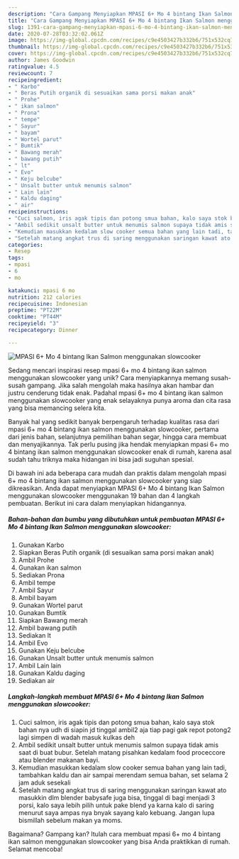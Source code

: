 ```yaml
---
description: "Cara Gampang Menyiapkan MPASI 6+ Mo 4 bintang Ikan Salmon menggunakan slowcooker Anti Gagal"
title: "Cara Gampang Menyiapkan MPASI 6+ Mo 4 bintang Ikan Salmon menggunakan slowcooker Anti Gagal"
slug: 1391-cara-gampang-menyiapkan-mpasi-6-mo-4-bintang-ikan-salmon-menggunakan-slowcooker-anti-gagal
date: 2020-07-28T03:32:02.061Z
image: https://img-global.cpcdn.com/recipes/c9e4503427b332b6/751x532cq70/mpasi-6-mo-4-bintang-ikan-salmon-menggunakan-slowcooker-foto-resep-utama.jpg
thumbnail: https://img-global.cpcdn.com/recipes/c9e4503427b332b6/751x532cq70/mpasi-6-mo-4-bintang-ikan-salmon-menggunakan-slowcooker-foto-resep-utama.jpg
cover: https://img-global.cpcdn.com/recipes/c9e4503427b332b6/751x532cq70/mpasi-6-mo-4-bintang-ikan-salmon-menggunakan-slowcooker-foto-resep-utama.jpg
author: James Goodwin
ratingvalue: 4.5
reviewcount: 7
recipeingredient:
- " Karbo"
- " Beras Putih organik di sesuaikan sama porsi makan anak"
- " Prohe"
- " ikan salmon"
- " Prona"
- " tempe"
- " Sayur"
- " bayam"
- " Wortel parut"
- " Bumtik"
- " Bawang merah"
- " bawang putih"
- " lt"
- " Evo"
- " Keju belcube"
- " Unsalt butter untuk menumis salmon"
- " Lain lain"
- " Kaldu daging"
- " air"
recipeinstructions:
- "Cuci salmon, iris agak tipis dan potong smua bahan, kalo saya stok bahan nya udh di siapin jd tinggal ambil2 aja tiap pagi gak repot potong2 lagi simpen di wadah masuk kulkas deh"
- "Ambil sedikit unsalt butter untuk menumis salmon supaya tidak amis saat di buat bubur. Setelah matang pisahkan kedalam food proceccore atau blender makanan bayi."
- "Kemudian masukkan kedalam slow cooker semua bahan yang lain tadi, tambahkan kaldu dan air sampai merendam semua bahan, set selama 2 jam aduk sesekali"
- "Setelah matang angkat trus di saring menggunakan saringan kawat ato masukkin dlm blender babysafe juga bisa, tinggal di bagi menjadi 3 porsi, kalo saya lebih pilih untuk pake blend ya karna kalo di saring menurut saya ampas nya bnyak sayang kalo kebuang. Jangan lupa bismillah sebelum makan ya moms."
categories:
- Resep
tags:
- mpasi
- 6
- mo

katakunci: mpasi 6 mo 
nutrition: 212 calories
recipecuisine: Indonesian
preptime: "PT22M"
cooktime: "PT44M"
recipeyield: "3"
recipecategory: Dinner

---
```



![MPASI 6+ Mo 4 bintang Ikan Salmon menggunakan slowcooker](https://img-global.cpcdn.com/recipes/c9e4503427b332b6/751x532cq70/mpasi-6-mo-4-bintang-ikan-salmon-menggunakan-slowcooker-foto-resep-utama.jpg)

Sedang mencari inspirasi resep mpasi 6+ mo 4 bintang ikan salmon menggunakan slowcooker yang unik? Cara menyiapkannya memang susah-susah gampang. Jika salah mengolah maka hasilnya akan hambar dan justru cenderung tidak enak. Padahal mpasi 6+ mo 4 bintang ikan salmon menggunakan slowcooker yang enak selayaknya punya aroma dan cita rasa yang bisa memancing selera kita.

Banyak hal yang sedikit banyak berpengaruh terhadap kualitas rasa dari mpasi 6+ mo 4 bintang ikan salmon menggunakan slowcooker, pertama dari jenis bahan, selanjutnya pemilihan bahan segar, hingga cara membuat dan menyajikannya. Tak perlu pusing jika hendak menyiapkan mpasi 6+ mo 4 bintang ikan salmon menggunakan slowcooker enak di rumah, karena asal sudah tahu triknya maka hidangan ini bisa jadi suguhan spesial.




Di bawah ini ada beberapa cara mudah dan praktis dalam mengolah mpasi 6+ mo 4 bintang ikan salmon menggunakan slowcooker yang siap dikreasikan. Anda dapat menyiapkan MPASI 6+ Mo 4 bintang Ikan Salmon menggunakan slowcooker menggunakan 19 bahan dan 4 langkah pembuatan. Berikut ini cara dalam menyiapkan hidangannya.

<!--inarticleads1-->

##### Bahan-bahan dan bumbu yang dibutuhkan untuk pembuatan MPASI 6+ Mo 4 bintang Ikan Salmon menggunakan slowcooker:

1. Gunakan  Karbo
1. Siapkan  Beras Putih organik (di sesuaikan sama porsi makan anak)
1. Ambil  Prohe
1. Gunakan  ikan salmon
1. Sediakan  Prona
1. Ambil  tempe
1. Ambil  Sayur
1. Ambil  bayam
1. Gunakan  Wortel parut
1. Gunakan  Bumtik
1. Siapkan  Bawang merah
1. Ambil  bawang putih
1. Sediakan  lt
1. Ambil  Evo
1. Gunakan  Keju belcube
1. Gunakan  Unsalt butter untuk menumis salmon
1. Ambil  Lain lain
1. Gunakan  Kaldu daging
1. Sediakan  air




<!--inarticleads2-->

##### Langkah-langkah membuat MPASI 6+ Mo 4 bintang Ikan Salmon menggunakan slowcooker:

1. Cuci salmon, iris agak tipis dan potong smua bahan, kalo saya stok bahan nya udh di siapin jd tinggal ambil2 aja tiap pagi gak repot potong2 lagi simpen di wadah masuk kulkas deh
1. Ambil sedikit unsalt butter untuk menumis salmon supaya tidak amis saat di buat bubur. Setelah matang pisahkan kedalam food proceccore atau blender makanan bayi.
1. Kemudian masukkan kedalam slow cooker semua bahan yang lain tadi, tambahkan kaldu dan air sampai merendam semua bahan, set selama 2 jam aduk sesekali
1. Setelah matang angkat trus di saring menggunakan saringan kawat ato masukkin dlm blender babysafe juga bisa, tinggal di bagi menjadi 3 porsi, kalo saya lebih pilih untuk pake blend ya karna kalo di saring menurut saya ampas nya bnyak sayang kalo kebuang. Jangan lupa bismillah sebelum makan ya moms.




Bagaimana? Gampang kan? Itulah cara membuat mpasi 6+ mo 4 bintang ikan salmon menggunakan slowcooker yang bisa Anda praktikkan di rumah. Selamat mencoba!

